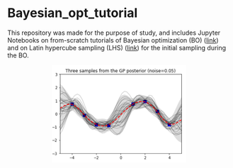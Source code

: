 # Bayesian_opt_tutorial
This repository was made for the purpose of study, and includes Jupyter Notebooks on from-scratch tutorials of Bayesian optimization (BO) ([link](https://github.com/dongjae-shin/Bayesian_opt_tutorial/blob/main/230221_1D_GPR.ipynb)) and on Latin hypercube sampling (LHS) ([link](https://github.com/dongjae-shin/Bayesian_opt_tutorial/blob/main/230302_Latin_hypercube_sampling.ipynb)) for the initial sampling during the BO.

<p align="center">
	<img src="imgs/1D_example.png" alt="1D_example" width="60%" height="60%"/>
</p>
